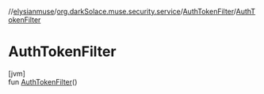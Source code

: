 //[elysianmuse](../../../index.md)/[org.darkSolace.muse.security.service](../index.md)/[AuthTokenFilter](index.md)/[AuthTokenFilter](-auth-token-filter.md)

# AuthTokenFilter

[jvm]\
fun [AuthTokenFilter](-auth-token-filter.md)()
